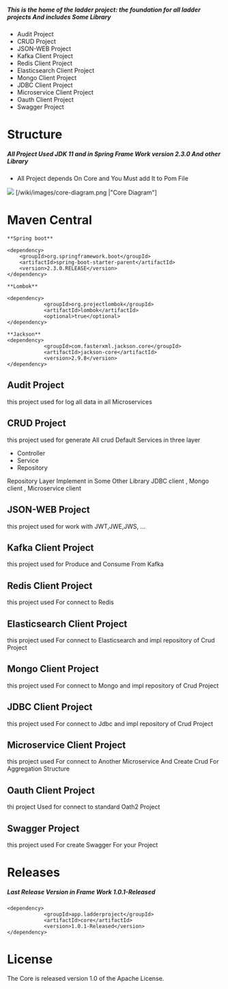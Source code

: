 ##### This is the home of the ladder project: the foundation for all ladder projects And includes Some Library
- Audit Project
- CRUD Project
- JSON-WEB Project
- Kafka Client Project
- Redis Client Project
- Elasticsearch Client Project
- Mongo Client Project
- JDBC Client Project
- Microservice Client Project
- Oauth Client Project
- Swagger Project

# Structure
##### All Project Used JDK 11 and in Spring Frame Work version 2.3.0 And other Library
- All Project depends On Core and You Must add It to Pom File

![](/wiki/images/core-diagram.png)
[/wiki/images/core-diagram.png |"Core Diagram"]


# Maven Central
~~~
**Spring boot**

<dependency>
    <groupId>org.springframework.boot</groupId>
    <artifactId>spring-boot-starter-parent</artifactId>
    <version>2.3.0.RELEASE</version>
</dependency>

**Lombok**

<dependency>
            <groupId>org.projectlombok</groupId>
            <artifactId>lombok</artifactId>
            <optional>true</optional>
</dependency>

**Jackson**
<dependency>
            <groupId>com.fasterxml.jackson.core</groupId>
            <artifactId>jackson-core</artifactId>
            <version>2.9.8</version>
</dependency>
~~~

## Audit Project
this project used for log all data in all Microservices

## CRUD Project
this project used for generate All crud Default Services in three layer
- Controller
- Service
- Repository

Repository Layer Implement in Some Other Library JDBC client , Mongo client , Microservice client

## JSON-WEB Project
this project used for work with JWT,JWE,JWS, ...

## Kafka Client Project
this project used for Produce and Consume From Kafka

## Redis Client Project
this project used For connect to Redis

## Elasticsearch Client Project
this project used For connect to Elasticsearch and impl repository of Crud Project

## Mongo Client Project
this project used For connect to Mongo and impl repository of Crud Project

## JDBC Client Project
this project used For connect to Jdbc and impl repository of Crud Project

## Microservice Client Project
this project used For connect to Another Microservice And Create Crud For Aggregation Structure

## Oauth Client Project
thi project Used for connect to standard Oath2 Project

## Swagger Project
this project used For create Swagger For your Project

# Releases
##### Last Release Version in Frame Work 1.0.1-Released

~~~
<dependency>
            <groupId>app.ladderproject</groupId>
            <artifactId>core</artifactId>
            <version>1.0.1-Released</version>
</dependency>
~~~

# License
The Core is released version 1.0 of the Apache License.
